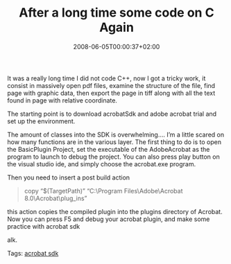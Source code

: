 ﻿---
title: "After a long time some code on C Again"
description: ""
date: 2008-06-05T00:00:37+02:00
draft: false
tags: [General]
categories: [General]
---
It was a really long time I did not code C++, now I got a tricky work, it consist in massively open pdf files, examine the structure of the file, find page with graphic data, then export the page in tiff along with all the text found in page with relative coordinate.

The starting point is to download acrobatSdk and adobe acrobat trial and set up the environment.

The amount of classes into the SDK is overwhelming…. I’m a little scared on how many functions are in the various layer. The first thing to do is to open the BasicPlugin Project, set the executable of the AdobeAcrobat as the program to launch to debug the project. You can also press play button on the visual studio ide, and simply choose the acrobat.exe program.

Then you need to insert a post build action

> copy “$(TargetPath)” “C:\Program Files\Adobe\Acrobat 8.0\Acrobat\plug\_ins”

this action copies the compiled plugin into the plugins directory of Acrobat. Now you can press F5 and debug your acrobat plugin, and make some practice with acrobat sdk

alk.

Tags: [acrobat sdk](http://technorati.com/tag/acrobat%20sdk)
